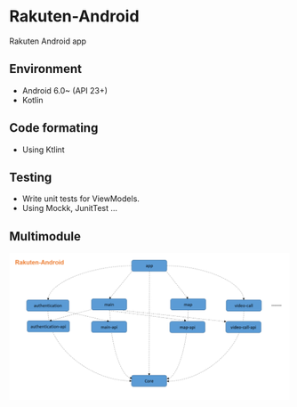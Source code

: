 # Rakuten-Android

Rakuten Android app

## Environment

- Android 6.0~ (API 23+)
- Kotlin

## Code formating

- Using Ktlint

## Testing

- Write unit tests for ViewModels.
- Using Mockk, JunitTest ...

## Multimodule

![project dependencies](architecture.png)

